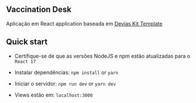 ## Vaccination Desk

Aplicação em React application baseada em [Devias Kit Template](https://material-ui.com/store/items/devias-kit/)

## Quick start

- Certifique-se de que as versões NodeJS e npm estão atualizadas para o `React 17` 

- Instalar dependências: `npm install` or `yarn`

- Iniciar o servidor: `npm run dev` or `yarn dev`

- Views estão em: `localhost:3000`
